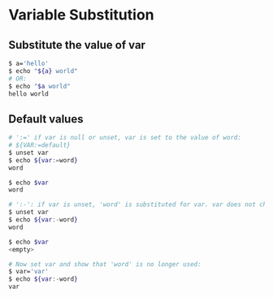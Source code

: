# Variable Substitution

## Substitute the value of var
```bash
$ a='hello'
$ echo "${a} world"
# OR:
$ echo "$a world"
hello world
```

## Default values
```bash
# ':=' if var is null or unset, var is set to the value of word:
# ${VAR:=default}
$ unset var
$ echo ${var:=word}
word

$ echo $var
word

# ':-': if var is unset, 'word' is substituted for var. var does not change:
$ unset var
$ echo ${var:-word}
word

$ echo $var
<empty>

# Now set var and show that 'word' is no longer used:
$ var='var'
$ echo ${var:-word}
var
```

